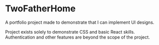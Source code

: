 # TwoFatherHome

A portfolio project made to demonstrate that I can implement UI designs.

Project exists solely to demonstrate CSS and basic React skills. Authentication and other features are beyond the scope of the project.
